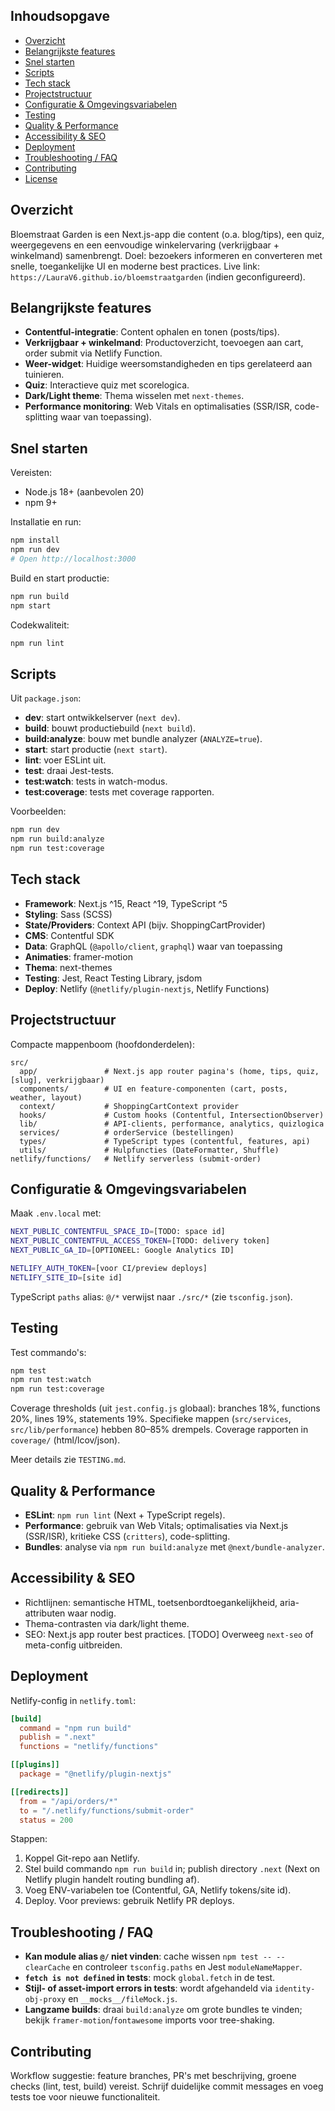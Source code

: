 ## Inhoudsopgave

- [Overzicht](#overzicht)
- [Belangrijkste features](#belangrijkste-features)
- [Snel starten](#snel-starten)
- [Scripts](#scripts)
- [Tech stack](#tech-stack)
- [Projectstructuur](#projectstructuur)
- [Configuratie & Omgevingsvariabelen](#configuratie--omgevingsvariabelen)
- [Testing](#testing)
- [Quality & Performance](#quality--performance)
- [Accessibility & SEO](#accessibility--seo)
- [Deployment](#deployment)
- [Troubleshooting / FAQ](#troubleshooting--faq)
- [Contributing](#contributing)
- [License](#license)

## Overzicht

Bloemstraat Garden is een Next.js-app die content (o.a. blog/tips), een quiz, weergegevens en een eenvoudige winkelervaring (verkrijgbaar + winkelmand) samenbrengt. Doel: bezoekers informeren en converteren met snelle, toegankelijke UI en moderne best practices. Live link: `https://LauraV6.github.io/bloemstraatgarden` (indien geconfigureerd).

## Belangrijkste features

- **Contentful-integratie**: Content ophalen en tonen (posts/tips).  
- **Verkrijgbaar + winkelmand**: Productoverzicht, toevoegen aan cart, order submit via Netlify Function.
- **Weer-widget**: Huidige weersomstandigheden en tips gerelateerd aan tuinieren.  
- **Quiz**: Interactieve quiz met scorelogica.  
- **Dark/Light theme**: Thema wisselen met `next-themes`.  
- **Performance monitoring**: Web Vitals en optimalisaties (SSR/ISR, code-splitting waar van toepassing).

## Snel starten

Vereisten:
- Node.js 18+ (aanbevolen 20)
- npm 9+

Installatie en run:

```bash
npm install
npm run dev
# Open http://localhost:3000
```

Build en start productie:

```bash
npm run build
npm start
```

Codekwaliteit:

```bash
npm run lint
```

## Scripts

Uit `package.json`:

- **dev**: start ontwikkelserver (`next dev`).
- **build**: bouwt productiebuild (`next build`).
- **build:analyze**: bouw met bundle analyzer (`ANALYZE=true`).
- **start**: start productie (`next start`).
- **lint**: voer ESLint uit.
- **test**: draai Jest-tests.
- **test:watch**: tests in watch-modus.
- **test:coverage**: tests met coverage rapporten.

Voorbeelden:

```bash
npm run dev
npm run build:analyze
npm run test:coverage
```

## Tech stack

- **Framework**: Next.js ^15, React ^19, TypeScript ^5
- **Styling**: Sass (SCSS)
- **State/Providers**: Context API (bijv. ShoppingCartProvider)
- **CMS**: Contentful SDK
- **Data**: GraphQL (`@apollo/client`, `graphql`) waar van toepassing
- **Animaties**: framer-motion
- **Thema**: next-themes
- **Testing**: Jest, React Testing Library, jsdom
- **Deploy**: Netlify (`@netlify/plugin-nextjs`, Netlify Functions)

## Projectstructuur

Compacte mappenboom (hoofdonderdelen):

```
src/
  app/               # Next.js app router pagina's (home, tips, quiz, [slug], verkrijgbaar)
  components/        # UI en feature-componenten (cart, posts, weather, layout)
  context/           # ShoppingCartContext provider
  hooks/             # Custom hooks (Contentful, IntersectionObserver)
  lib/               # API-clients, performance, analytics, quizlogica
  services/          # orderService (bestellingen)
  types/             # TypeScript types (contentful, features, api)
  utils/             # Hulpfuncties (DateFormatter, Shuffle)
netlify/functions/   # Netlify serverless (submit-order)
```

## Configuratie & Omgevingsvariabelen

Maak `.env.local` met:

```bash
NEXT_PUBLIC_CONTENTFUL_SPACE_ID=[TODO: space id]
NEXT_PUBLIC_CONTENTFUL_ACCESS_TOKEN=[TODO: delivery token]
NEXT_PUBLIC_GA_ID=[OPTIONEEL: Google Analytics ID]

NETLIFY_AUTH_TOKEN=[voor CI/preview deploys]
NETLIFY_SITE_ID=[site id]
```

TypeScript `paths` alias: `@/*` verwijst naar `./src/*` (zie `tsconfig.json`).

## Testing

Test commando's:

```bash
npm test
npm run test:watch
npm run test:coverage
```

Coverage thresholds (uit `jest.config.js` globaal): branches 18%, functions 20%, lines 19%, statements 19%. Specifieke mappen (`src/services`, `src/lib/performance`) hebben 80–85% drempels. Coverage rapporten in `coverage/` (html/lcov/json).

Meer details zie `TESTING.md`.

## Quality & Performance

- **ESLint**: `npm run lint` (Next + TypeScript regels).
- **Performance**: gebruik van Web Vitals; optimalisaties via Next.js (SSR/ISR), kritieke CSS (`critters`), code-splitting.  
- **Bundles**: analyse via `npm run build:analyze` met `@next/bundle-analyzer`.

## Accessibility & SEO

- Richtlijnen: semantische HTML, toetsenbordtoegankelijkheid, aria-attributen waar nodig.
- Thema-contrasten via dark/light theme.  
- SEO: Next.js app router best practices. [TODO] Overweeg `next-seo` of meta-config uitbreiden.

## Deployment

Netlify-config in `netlify.toml`:

```toml
[build]
  command = "npm run build"
  publish = ".next"
  functions = "netlify/functions"

[[plugins]]
  package = "@netlify/plugin-nextjs"

[[redirects]]
  from = "/api/orders/*"
  to = "/.netlify/functions/submit-order"
  status = 200
```

Stappen:

1. Koppel Git-repo aan Netlify.
2. Stel build commando `npm run build` in; publish directory `.next` (Next on Netlify plugin handelt routing bundling af).
3. Voeg ENV-variabelen toe (Contentful, GA, Netlify tokens/site id).
4. Deploy. Voor previews: gebruik Netlify PR deploys.

## Troubleshooting / FAQ

- **Kan module alias `@/` niet vinden**: cache wissen `npm test -- --clearCache` en controleer `tsconfig.paths` en Jest `moduleNameMapper`.
- **`fetch is not defined` in tests**: mock `global.fetch` in de test.
- **Stijl- of asset-import errors in tests**: wordt afgehandeld via `identity-obj-proxy` en `__mocks__/fileMock.js`.
- **Langzame builds**: draai `build:analyze` om grote bundles te vinden; bekijk `framer-motion`/`fontawesome` imports voor tree-shaking.

## Contributing

Workflow suggestie: feature branches, PR's met beschrijving, groene checks (lint, test, build) vereist. Schrijf duidelijke commit messages en voeg tests toe voor nieuwe functionaliteit.